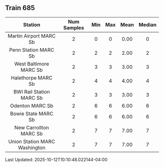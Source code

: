 ## Train 685

| Station | Num Samples | Min | Max | Mean | Median |
| :-----: | :---------: | :-: | :-: | :--: | :----: |
| Martin Airport MARC Sb | 2 | 0 | 0 | 0.00 | 0 |
| Penn Station MARC Sb | 2 | 2 | 2 | 2.00 | 2 |
| West Baltimore MARC Sb | 2 | 3 | 3 | 3.00 | 3 |
| Halethorpe MARC Sb | 2 | 4 | 4 | 4.00 | 4 |
| BWI Rail Station MARC Sb | 2 | 3 | 3 | 3.00 | 3 |
| Odenton MARC Sb | 2 | 6 | 6 | 6.00 | 6 |
| Bowie State MARC Sb | 2 | 6 | 6 | 6.00 | 6 |
| New Carrollton MARC Sb | 2 | 7 | 7 | 7.00 | 7 |
| Union Station MARC Washington | 2 | 7 | 7 | 7.00 | 7 |


Last Updated: 2025-10-12T10:10:48.022144-04:00